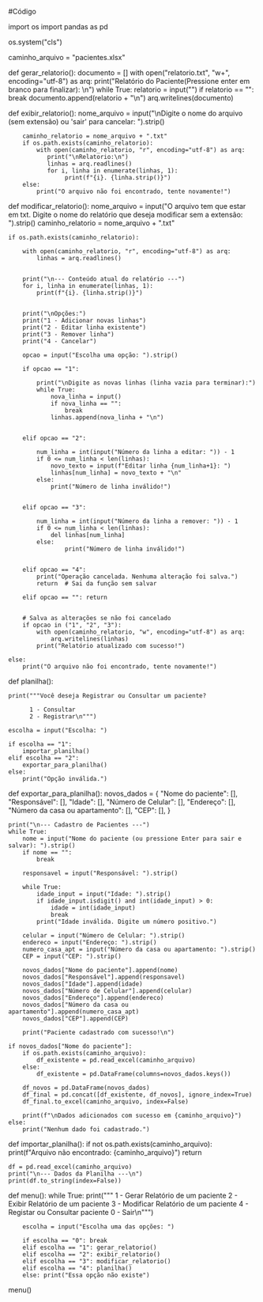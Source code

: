 #Código

import os
import pandas as pd

os.system("cls")

caminho_arquivo = "pacientes.xlsx"



def gerar_relatorio():
    documento = []
    with open("relatorio.txt", "w+", encoding="utf-8") as arq:
        print("Relatório do Paciente(Pressione enter em branco para finalizar): \n")
        while True:
            relatorio = input("")
            if relatorio == "":
                break
            documento.append(relatorio + "\n")
        arq.writelines(documento)




def exibir_relatorio():
        nome_arquivo = input("\nDigite o nome do arquivo (sem extensão) ou 'sair' para cancelar: ").strip()

        caminho_relatorio = nome_arquivo + ".txt"
        if os.path.exists(caminho_relatorio):
            with open(caminho_relatorio, "r", encoding="utf-8") as arq:
               print("\nRelatorio:\n")
               linhas = arq.readlines()
               for i, linha in enumerate(linhas, 1):
                    print(f"{i}. {linha.strip()}")
        else:
            print("O arquivo não foi encontrado, tente novamente!")



def modificar_relatorio():
    nome_arquivo = input("O arquivo tem que estar em txt. Digite o nome do relatório que deseja modificar sem a extensão: ").strip()
    caminho_relatorio = nome_arquivo + ".txt"
    
    if os.path.exists(caminho_relatorio):

        with open(caminho_relatorio, "r", encoding="utf-8") as arq:
            linhas = arq.readlines()
        

        print("\n--- Conteúdo atual do relatório ---")
        for i, linha in enumerate(linhas, 1):
            print(f"{i}. {linha.strip()}")
        

        print("\nOpções:")
        print("1 - Adicionar novas linhas")
        print("2 - Editar linha existente")
        print("3 - Remover linha")
        print("4 - Cancelar")
        
        opcao = input("Escolha uma opção: ").strip()
        
        if opcao == "1":

            print("\nDigite as novas linhas (linha vazia para terminar):")
            while True:
                nova_linha = input()
                if nova_linha == "":
                    break
                linhas.append(nova_linha + "\n")


        elif opcao == "2":
                
            num_linha = int(input("Número da linha a editar: ")) - 1
            if 0 <= num_linha < len(linhas):
                novo_texto = input(f"Editar linha {num_linha+1}: ")
                linhas[num_linha] = novo_texto + "\n"
            else:
                print("Número de linha inválido!")


        elif opcao == "3":

            num_linha = int(input("Número da linha a remover: ")) - 1
            if 0 <= num_linha < len(linhas):
                del linhas[num_linha]
            else:
                    print("Número de linha inválido!")
        

        elif opcao == "4":
            print("Operação cancelada. Nenhuma alteração foi salva.")
            return  # Sai da função sem salvar
        
        elif opcao == "": return
        
        
        # Salva as alterações se não foi cancelado
        if opcao in ("1", "2", "3"):
            with open(caminho_relatorio, "w", encoding="utf-8") as arq:
                arq.writelines(linhas)
            print("Relatório atualizado com sucesso!")

    else:
        print("O arquivo não foi encontrado, tente novamente!")




def planilha():

    print("""Você deseja Registrar ou Consultar um paciente?
          
          1 - Consultar
          2 - Registrar\n""")
    
    escolha = input("Escolha: ")

    if escolha == "1":
        importar_planilha()
    elif escolha == "2":
        exportar_para_planilha()
    else:
        print("Opção inválida.")





def exportar_para_planilha():
    novos_dados = {
        "Nome do paciente": [],
        "Responsável": [],
        "Idade": [],
        "Número de Celular": [],
        "Endereço": [],
        "Número da casa ou apartamento": [],
        "CEP": [],
    }

    print("\n--- Cadastro de Pacientes ---")
    while True:
        nome = input("Nome do paciente (ou pressione Enter para sair e salvar): ").strip()
        if nome == "":
            break

        responsavel = input("Responsável: ").strip()

        while True:
            idade_input = input("Idade: ").strip()
            if idade_input.isdigit() and int(idade_input) > 0:
                idade = int(idade_input)
                break
            print("Idade inválida. Digite um número positivo.")

        celular = input("Número de Celular: ").strip()
        endereco = input("Endereço: ").strip()
        numero_casa_apt = input("Número da casa ou apartamento: ").strip()
        CEP = input("CEP: ").strip()

        novos_dados["Nome do paciente"].append(nome)
        novos_dados["Responsável"].append(responsavel)
        novos_dados["Idade"].append(idade)
        novos_dados["Número de Celular"].append(celular)
        novos_dados["Endereço"].append(endereco)
        novos_dados["Número da casa ou apartamento"].append(numero_casa_apt)
        novos_dados["CEP"].append(CEP)

        print("Paciente cadastrado com sucesso!\n")

    if novos_dados["Nome do paciente"]:
        if os.path.exists(caminho_arquivo):
            df_existente = pd.read_excel(caminho_arquivo)
        else:
            df_existente = pd.DataFrame(columns=novos_dados.keys())

        df_novos = pd.DataFrame(novos_dados)
        df_final = pd.concat([df_existente, df_novos], ignore_index=True)
        df_final.to_excel(caminho_arquivo, index=False)

        print(f"\nDados adicionados com sucesso em {caminho_arquivo}")
    else:
        print("Nenhum dado foi cadastrado.")




def importar_planilha():
    if not os.path.exists(caminho_arquivo):
        print(f"Arquivo não encontrado: {caminho_arquivo}")
        return

    df = pd.read_excel(caminho_arquivo)
    print("\n--- Dados da Planilha ---\n")
    print(df.to_string(index=False))






def menu():
    while True:
        print("""
            1 - Gerar Relatório de um paciente
            2 - Exibir Relatório de um paciente
            3 - Modificar Relatório de um paciente
            4 - Registar ou Consultar paciente
            0 - Sair\n""")
        
        escolha = input("Escolha uma das opções: ")

        if escolha == "0": break
        elif escolha == "1": gerar_relatorio()
        elif escolha == "2": exibir_relatorio()
        elif escolha == "3": modificar_relatorio()
        elif escolha == "4": planilha()
        else: print("Essa opção não existe")

menu()
